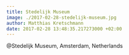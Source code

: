 ```yaml
---
title: Stedelijk Museum
image: ./2017-02-28-stedelijk-museum.jpg
author: Matthias Kretschmann
date: 2017-02-28 13:48:35.217273000 +02:00
---
```


@Stedelijk Museum, Amsterdam, Netherlands
